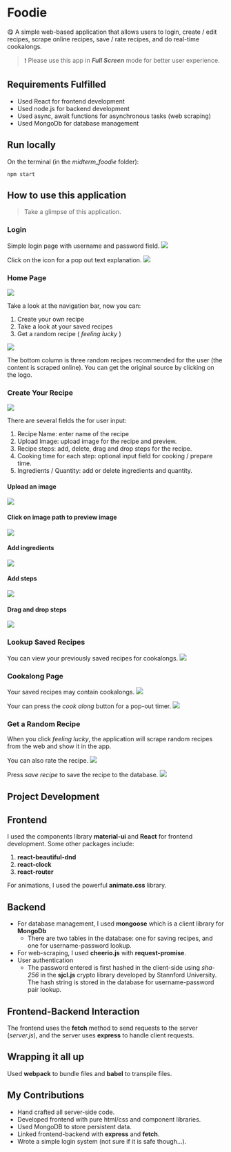 # Foodie 

😋 A simple web-based application that allows users to login, create / edit recipes, scrape online recipes, save / rate recipes, and do real-time cookalongs.

> ❗️ Please use this app in ***Full Screen*** mode for better user experience.

## Requirements Fulfilled
- Used React for frontend development
- Used node.js for backend development
- Used async, await functions for asynchronous tasks (web scraping)
- Used MongoDb for database management

## Run locally
On the terminal (in the *midterm_foodie* folder):
```
npm start
```
## How to use this application
> Take a glimpse of this application.

### Login

Simple login page with username and password field.
<img src="./readme_assets/login_page.png">

Click on the icon for a pop out text explanation.
<img src="./readme_assets/login_popout.png">

### Home Page

<img src="./readme_assets/home_page.png">

Take a look at the navigation bar, now you can:

1. Create your own recipe
2. Take a look at your saved recipes
3. Get a random recipe ( *feeling lucky* )

<img src="./readme_assets/home_page_2.png">

The bottom column is three random recipes recommended for the user (the content is scraped online). You can get the original source by clicking on the logo.

### Create Your Recipe

<img src="./readme_assets/create_recipe.png">

There are several fields the for user input:

1. Recipe Name: enter name of the recipe
2. Upload Image: upload image for the recipe and preview.
3. Recipe steps: add, delete, drag and drop steps for the recipe.
4. Cooking time for each step: optional input field for cooking / prepare time.
5. Ingredients / Quantity: add or delete ingredients and quantity.

#### Upload an image
<img src="./readme_assets/create_recipe_upload.png">

#### Click on image path to preview image
<img src="./readme_assets/create_recipe_preview.png">

#### Add ingredients
<img src="./readme_assets/create_recipe_ingredients.png">

#### Add steps
<img src="./readme_assets/create_recipe_steps.png">

#### Drag and drop steps
<img src="./readme_assets/create_recipe_drag.png">

### Lookup Saved Recipes

You can view your previously saved recipes for cookalongs.
<img src="./readme_assets/saved_recipe.png">

### Cookalong Page
Your saved recipes may contain cookalongs. 
<img src="./readme_assets/saved_recipe_cookalong.png">

Your can press the *cook along* button for a pop-out timer.
<img src="./readme_assets/cookalong_popout.png">


### Get a Random Recipe

When you click *feeling lucky*, the application will scrape random recipes from the web and show it in the app.
   
You can also rate the recipe.
<img src="./readme_assets/recipe_1.png">

Press *save recipe* to save the recipe to the database.
<img src="./readme_assets/recipe_2.png">

## Project Development 

## Frontend

I used the components library **material-ui** and **React** for frontend development. Some other packages include:
1. **react-beautiful-dnd**
2. **react-clock**
3. **react-router**
  
For animations, I used the powerful **animate.css** library.

## Backend 

- For database management, I used **mongoose** which is a client library for **MongoDb**
    - There are two tables in the database: one for saving recipes, and one for username-password lookup.
- For web-scraping, I used **cheerio.js** with **request-promise**.
- User authentication 
    - The password entered is first hashed in the client-side using *sha-256* in the **sjcl.js** crypto library developed by Stannford University. The hash string is stored in the database for username-password pair lookup.

## Frontend-Backend Interaction

The frontend uses the **fetch** method to send requests to the server (*server.js*), and the server uses **express** to handle client requests.

## Wrapping it all up
Used **webpack** to bundle files and **babel** to transpile files. 
## My Contributions
- Hand crafted all server-side code.
- Developed frontend with pure html/css and component libraries.
- Used MongoDB to store persistent data.
- Linked frontend-backend with **express** and **fetch**.
- Wrote a simple login system (not sure if it is safe though...).